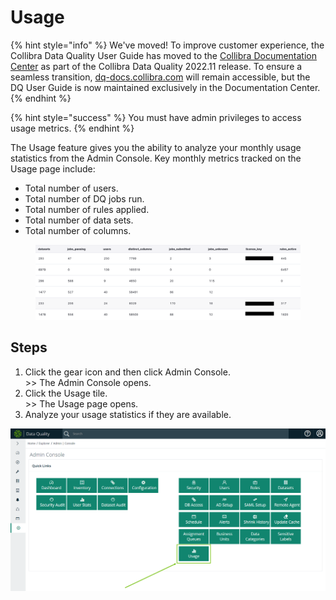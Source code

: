 # Usage

{% hint style="info" %}
We've moved! To improve customer experience, the Collibra Data Quality User Guide has moved to the [Collibra Documentation Center](https://productresources.collibra.com/docs/collibra/latest/Content/DataQuality/DQAdmin/Pendo%20Usage.htm) as part of the Collibra Data Quality 2022.11 release. To ensure a seamless transition, [dq-docs.collibra.com](http://dq-docs.collibra.com/) will remain accessible, but the DQ User Guide is now maintained exclusively in the Documentation Center.
{% endhint %}

{% hint style="success" %}
You must have admin privileges to access usage metrics.
{% endhint %}

The Usage feature gives you the ability to analyze your monthly usage statistics from the Admin Console. Key monthly metrics tracked on the Usage page include:

* Total number of users.
* Total number of DQ jobs run.
* Total number of rules applied.
* Total number of data sets.
* Total number of columns.

<figure><img src="../../../.gitbook/assets/dq-pendo-metrics-collected.png" alt=""><figcaption></figcaption></figure>

## Steps

1. Click the gear icon and then click Admin Console.\
   \>> The Admin Console opens.
2. Click the Usage tile.\
   \>> The Usage page opens.&#x20;
3. Analyze your usage statistics if they are available.&#x20;

![Usage tile](../../../.gitbook/assets/dq-admin-usage.png)

